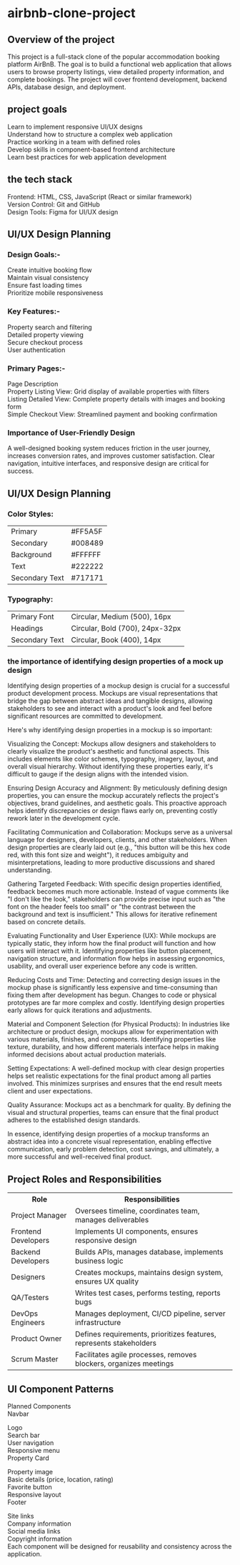 # airbnb-clone-project
## Overview of the project
This project is a full-stack clone of the popular accommodation booking platform AirBnB. The goal is to build a functional web application that allows users to browse property listings, view detailed property information, and complete bookings. The project will cover frontend development, backend APIs, database design, and deployment.

## project goals
Learn to implement responsive UI/UX designs<br>
Understand how to structure a complex web application<br>
Practice working in a team with defined roles<br>
Develop skills in component-based frontend architecture<br>
Learn best practices for web application development<br>

## the tech stack
Frontend: HTML, CSS, JavaScript (React or similar framework)<br>
Version Control: Git and GitHub<br>
Design Tools: Figma for UI/UX design<br>


## UI/UX Design Planning

### Design Goals:-
Create intuitive booking flow<br>
Maintain visual consistency<br>
Ensure fast loading times<br>
Prioritize mobile responsiveness<br>

### Key Features:-
Property search and filtering<br>
Detailed property viewing<br>
Secure checkout process<br>
User authentication<br>

### Primary Pages:-
Page	Description<br>
Property Listing View: 	Grid display of available properties with filters<br>
Listing Detailed View:	Complete property details with images and booking form<br>
Simple Checkout View:	Streamlined payment and booking confirmation<br>

### Importance of User-Friendly Design
A well-designed booking system reduces friction in the user journey, increases conversion rates, and improves customer satisfaction. Clear navigation, intuitive interfaces, and responsive design are critical for success.

## UI/UX Design Planning

### Color Styles:
<table>
  <tr>
    <td>Primary</td>
    <td>#FF5A5F</td>
  </tr>
  <tr>
    <td>Secondary</td>
    <td>#008489</td>
  </tr>
  <tr>
    <td>Background</td>
    <td>#FFFFFF</td>
  </tr>
  <tr>
    <td>Text</td>
    <td>#222222</td>
  </tr>
  <tr>
    <td>Secondary Text</td>
    <td>#717171</td>
  </tr>
</table>

### Typography:
<table>
  <tr>
    <td>Primary Font</td>
    <td>Circular, Medium (500), 16px</td>
  </tr>
  <tr>
    <td>Headings</td>
    <td>Circular, Bold (700), 24px-32px</td>
  </tr>
  <tr>
    <td>Secondary Text</td>
    <td>Circular, Book (400), 14px</td>
  </tr>
</table>


### the importance of identifying design properties of a mock up design

Identifying design properties of a mockup design is crucial for a successful product development process. Mockups are visual representations that bridge the gap between abstract ideas and tangible designs, allowing stakeholders to see and interact with a product's look and feel before significant resources are committed to development.<br>

Here's why identifying design properties in a mockup is so important:<br>

Visualizing the Concept: Mockups allow designers and stakeholders to clearly visualize the product's aesthetic and functional aspects. This includes elements like color schemes, typography, imagery, layout, and overall visual hierarchy. Without identifying these properties early, it's difficult to gauge if the design aligns with the intended vision.<br>

Ensuring Design Accuracy and Alignment: By meticulously defining design properties, you can ensure the mockup accurately reflects the project's objectives, brand guidelines, and aesthetic goals. This proactive approach helps identify discrepancies or design flaws early on, preventing costly rework later in the development cycle.<br>

Facilitating Communication and Collaboration: Mockups serve as a universal language for designers, developers, clients, and other stakeholders. When design properties are clearly laid out (e.g., "this button will be this hex code red, with this font size and weight"), it reduces ambiguity and misinterpretations, leading to more productive discussions and shared understanding.<br>

Gathering Targeted Feedback: With specific design properties identified, feedback becomes much more actionable. Instead of vague comments like "I don't like the look," stakeholders can provide precise input such as "the font on the header feels too small" or "the contrast between the background and text is insufficient." This allows for iterative refinement based on concrete details.<br>

Evaluating Functionality and User Experience (UX): While mockups are typically static, they inform how the final product will function and how users will interact with it. Identifying properties like button placement, navigation structure, and information flow helps in assessing ergonomics, usability, and overall user experience before any code is written.<br>

Reducing Costs and Time: Detecting and correcting design issues in the mockup phase is significantly less expensive and time-consuming than fixing them after development has begun. Changes to code or physical prototypes are far more complex and costly. Identifying design properties early allows for quick iterations and adjustments.<br>

Material and Component Selection (for Physical Products): In industries like architecture or product design, mockups allow for experimentation with various materials, finishes, and components. Identifying properties like texture, durability, and how different materials interface helps in making informed decisions about actual production materials.<br>

Setting Expectations: A well-defined mockup with clear design properties helps set realistic expectations for the final product among all parties involved. This minimizes surprises and ensures that the end result meets client and user expectations.<br>

Quality Assurance: Mockups act as a benchmark for quality. By defining the visual and structural properties, teams can ensure that the final product adheres to the established design standards.<br>

In essence, identifying design properties of a mockup transforms an abstract idea into a concrete visual representation, enabling effective communication, early problem detection, cost savings, and ultimately, a more successful and well-received final product.<br>


## Project Roles and Responsibilities
<table> 
<tr>
  <th> Role </th>
  <th> Responsibilities </th>
</tr>
  <tr>
    <td>Project Manager</td>
    <td>Oversees timeline, coordinates team, manages deliverables</td>
  </tr>
  <tr>
    <td>Frontend Developers</td>
    <td>Implements UI components, ensures responsive design</td>
  </tr>
  <tr>
    <td>Backend Developers</td>
    <td>Builds APIs, manages database, implements business logic</td>
  </tr>
  <tr>
    <td>Designers</td>
    <td>Creates mockups, maintains design system, ensures UX quality</td>
  </tr>
  <tr>
    <td>QA/Testers</td>
    <td>Writes test cases, performs testing, reports bugs</td>
  </tr>
  <tr>
    <td>DevOps Engineers</td>
    <td>Manages deployment, CI/CD pipeline, server infrastructure</td>
  </tr>
  <tr>
    <td>Product Owner</td>
    <td>Defines requirements, prioritizes features, represents stakeholders</td>
  </tr>
  <tr>
    <td>Scrum Master</td>
    <td>Facilitates agile processes, removes blockers, organizes meetings</td>
  </tr>
</table>

## UI Component Patterns
Planned Components<br>
Navbar<br>

Logo<br>
Search bar<br>
User navigation<br>
Responsive menu<br>
Property Card<br>

Property image<br>
Basic details (price, location, rating)<br>
Favorite button<br>
Responsive layout<br>
Footer<br>

Site links<br>
Company information<br>
Social media links<br>
Copyright information<br>
Each component will be designed for reusability and consistency across the application.<br>



